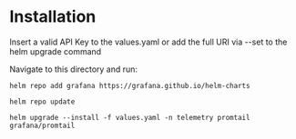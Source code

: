 # Installation

Insert a valid API Key to the values.yaml or add the full URI via --set to the helm upgrade command

Navigate to this directory and run:

```
helm repo add grafana https://grafana.github.io/helm-charts

helm repo update

helm upgrade --install -f values.yaml -n telemetry promtail grafana/promtail
```
